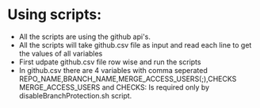 # Using scripts:

- All the scripts are using the github api's.
- All the scripts will take github.csv file as input and read each line to get the values of all variables
- First udpate github.csv file row wise and run the scripts
- In github.csv there are 4 variables with comma seperated REPO_NAME,BRANCH_NAME,MERGE_ACCESS_USERS(;),CHECKS
MERGE_ACCESS_USERS and CHECKS: Is required only by disableBranchProtection.sh script.
